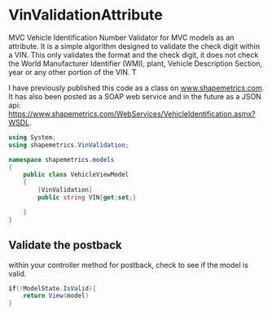 # VinValidationAttribute

MVC Vehicle Identification Number Validator for MVC models as an attribute. It is a simple algorithm designed to validate the check digit within a VIN. This only validates the format and the check digit, it does not check the World Manufacturer Identifier (WMI), plant, Vehicle Description Section, year or any other portion of the VIN. T

I have previously published this code as a class on www.shapemetrics.com. It has also been posted as a SOAP web service and in the future as a JSON api: https://www.shapemetrics.com/WebServices/VehicleIdentification.asmx?WSDL. 


```csharp
using System;
using shapemetrics.VinValidation;

namespace shapemetrics.models
{
	public class VehicleViewModel
	{
		[VinValidation]
		public string VIN{get;set;}

	}
}

```
## Validate the postback
within your controller method for postback, check to see if the model is valid.

```csharp
if(!ModelState.IsValid){
	return View(model)
}


```
